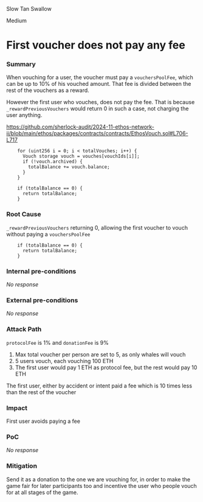 Slow Tan Swallow

Medium

# First voucher does not pay any fee

### Summary

When vouching for a user, the voucher must pay a `vouchersPoolFee`, which can be up to 10% of his vouched amount. That fee is divided between the rest of the vouchers as a reward.

However the first user who vouches, does not pay the fee. That is because `_rewardPreviousVouchers` would return 0 in such a case, not charging the user anything.

https://github.com/sherlock-audit/2024-11-ethos-network-ii/blob/main/ethos/packages/contracts/contracts/EthosVouch.sol#L706-L717
```solidity
    for (uint256 i = 0; i < totalVouches; i++) {
      Vouch storage vouch = vouches[vouchIds[i]];
      if (!vouch.archived) {
        totalBalance += vouch.balance;
      }
    }

    if (totalBalance == 0) {
      return totalBalance;
    }
```

### Root Cause

`_rewardPreviousVouchers` returning 0, allowing the first voucher to vouch without paying a `vouchersPoolFee`

```solidity
    if (totalBalance == 0) {
      return totalBalance;
    }
```

### Internal pre-conditions

_No response_

### External pre-conditions

_No response_

### Attack Path

`protocolFee` is 1% and `donationFee` is 9%
1. Max total voucher per person are set to 5, as only whales will vouch
2. 5 users vouch, each vouching 100 ETH
3. The first user would pay 1 ETH as protocol fee, but the rest would pay 10 ETH

The first user, either by accident or intent paid a fee which is 10 times less than the rest of the voucher

### Impact

First user avoids paying a fee

### PoC

_No response_

### Mitigation

Send it as a donation to the one we are vouching for, in order to make the game fair for later participants too and incentive the user who people vouch for at all stages of the game.